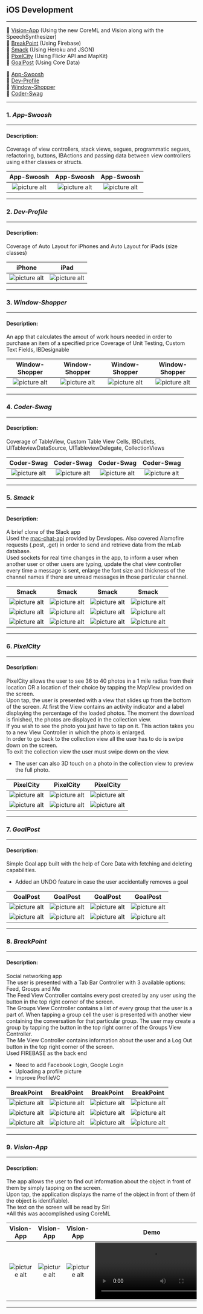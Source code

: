 ## iOS Development ##

- - - -

📌 [Vision-App](https://github.com/andrei-blaj/iOS#9-vision-app) (Using the new CoreML and Vision along with the SpeechSynthesizer) <br />
📌 [BreakPoint](https://github.com/andrei-blaj/iOS#8-breakpoint) (Using Firebase) <br />
📌 [Smack](https://github.com/andrei-blaj/iOS#5-smack) (Using Heroku and JSON) <br />
📌 [PixelCity](https://github.com/andrei-blaj/iOS#6-pixelcity) (Using Flickr API and MapKit) <br />
📌 [GoalPost](https://github.com/andrei-blaj/iOS#7-goalpost) (Using Core Data) <br />


📌 [App-Swoosh](https://github.com/andrei-blaj/iOS#1-app-swoosh) <br />
📌 [Dev-Profile](https://github.com/andrei-blaj/iOS#2-dev-profile) <br />
📌 [Window-Shopper](https://github.com/andrei-blaj/iOS#3-window-shopper) <br />
📌 [Coder-Swag](https://github.com/andrei-blaj/iOS#4-coder-swag) <br />

- - - -

### __1.__ _App-Swoosh_ ###

- - - -

#### Description: ####
Coverage of view controllers, stack views, segues, programmatic segues, refactoring, buttons, IBActions and passing data between view controllers using either classes or structs.  

App-Swoosh             	                           									                     		     | App-Swoosh                                                                                                                 | App-Swoosh
:-----------------------------------------------------------------------------------------------------------------------------------------------------------:|:-------------------------------------------------------------------------------------------------------------------------------------------------------------:|:-------------------------------------------------------------------------------------------------------------------------------------------------------------:
![picture alt](https://github.com/andrei-blaj/iOS/blob/master/app-swoosh/Screenshots/1.png?raw=true "First screen") | ![picture alt](https://github.com/andrei-blaj/iOS/blob/master/app-swoosh/Screenshots/2.png?raw=true "Second screen") | ![picture alt](https://github.com/andrei-blaj/iOS/blob/master/app-swoosh/Screenshots/3.png?raw=true "Third screen")

- - - -

### __2.__ _Dev-Profile_ ###

- - - -

#### Description: ####
Coverage of Auto Layout for iPhones and Auto Layout for iPads (size classes)

iPhone	                           									                     		   	             | iPad
:-----------------------------------------------------------------------------------------------------------------------------------------------------------:|:-------------------------------------------------------------------------------------------------------------------------------------------------------------:
![picture alt](https://github.com/andrei-blaj/iOS/blob/master/dev-profile/Screenshots/1.png?raw=true "First screen") | ![picture alt](https://github.com/andrei-blaj/iOS/blob/master/dev-profile/Screenshots/2.png?raw=true "Second screen")

- - - -

### __3.__ _Window-Shopper_ ###

- - - -

#### Description: ####
An app that calculates the amout of work hours needed in order to purchase an item of a specified price
Coverage of Unit Testing, Custom Text Fields, IBDesignable

Window-Shopper                                                                                                                  | Window-Shopper                                                                                                                  | Window-Shopper                                                                                                                  | Window-Shopper
:-----------------------------------------------------------------------------------------------------------------------------------------------------------:|:-------------------------------------------------------------------------------------------------------------------------------------------------------------:|:-----------------------------------------------------------------------------------------------------------------------------------------------------------:|:-------------------------------------------------------------------------------------------------------------------------------------------------------------:
![picture alt](https://github.com/andrei-blaj/iOS/blob/master/window-shopper/Screenshots/1.png?raw=true "First screen") | ![picture alt](https://github.com/andrei-blaj/iOS/blob/master/window-shopper/Screenshots/2.png?raw=true "Second screen") | ![picture alt](https://github.com/andrei-blaj/iOS/blob/master/window-shopper/Screenshots/3.png?raw=true "Third screen") | ![picture alt](https://github.com/andrei-blaj/iOS/blob/master/window-shopper/Screenshots/4.png?raw=true "Fourth screen")

- - - -

### __4.__ _Coder-Swag_ ###

- - - -

#### Description: ####
Coverage of TableView, Custom Table View Cells, IBOutlets, UITableviewDataSource, UITableviewDelegate, CollectionViews

Coder-Swag                                                                                                                  | Coder-Swag                                                                                                                  | Coder-Swag                                                                                                                  | Coder-Swag
:-----------------------------------------------------------------------------------------------------------------------------------------------------------:|:-------------------------------------------------------------------------------------------------------------------------------------------------------------:|:-----------------------------------------------------------------------------------------------------------------------------------------------------------:|:-------------------------------------------------------------------------------------------------------------------------------------------------------------:
![picture alt](https://github.com/andrei-blaj/iOS/blob/master/coder-swag/Screenshots/1.png?raw=true "First screen") | ![picture alt](https://github.com/andrei-blaj/iOS/blob/master/coder-swag/Screenshots/2.png?raw=true "Second screen") | ![picture alt](https://github.com/andrei-blaj/iOS/blob/master/coder-swag/Screenshots/3.png?raw=true "Third screen") | ![picture alt](https://github.com/andrei-blaj/iOS/blob/master/coder-swag/Screenshots/4.png?raw=true "Fourth screen")

- - - -

### __5.__ _Smack_ ###

- - - -

#### Description: ####
A brief clone of the Slack app <br />
Used the [mac-chat-api](https://github.com/devslopes/mac-chat-api) provided by Devslopes. Also covered Alamofire requests (.post, .get) in order to send and retrieve data from the mLab database. <br />
Used sockets for real time changes in the app, to inform a user when another user or other users are typing, update the chat view controller every time a message is sent, enlarge the font size and thickness of the channel names if there are unread messages in those particular channel. <br />

Smack                                                                                                                  | Smack                                                                                                                  | Smack                                                                                                                 | Smack
:-----------------------------------------------------------------------------------------------------------------------------------------------------------:|:-------------------------------------------------------------------------------------------------------------------------------------------------------------:|:-----------------------------------------------------------------------------------------------------------------------------------------------------------:|:-------------------------------------------------------------------------------------------------------------------------------------------------------------:
![picture alt](https://github.com/andrei-blaj/iOS/blob/master/Smack/Screenshots/1.png?raw=true "First screen") | ![picture alt](https://github.com/andrei-blaj/iOS/blob/master/Smack/Screenshots/2.png?raw=true "Second screen") | ![picture alt](https://github.com/andrei-blaj/iOS/blob/master/Smack/Screenshots/3.png?raw=true "First screen") | ![picture alt](https://github.com/andrei-blaj/iOS/blob/master/Smack/Screenshots/4.png?raw=true "Second screen")
![picture alt](https://github.com/andrei-blaj/iOS/blob/master/Smack/Screenshots/5.png?raw=true "First screen") | ![picture alt](https://github.com/andrei-blaj/iOS/blob/master/Smack/Screenshots/6.png?raw=true "Second screen") | ![picture alt](https://github.com/andrei-blaj/iOS/blob/master/Smack/Screenshots/7.png?raw=true "First screen") | ![picture alt](https://github.com/andrei-blaj/iOS/blob/master/Smack/Screenshots/8.png?raw=true "Second screen")
![picture alt](https://github.com/andrei-blaj/iOS/blob/master/Smack/Screenshots/9.png?raw=true "First screen") | ![picture alt](https://github.com/andrei-blaj/iOS/blob/master/Smack/Screenshots/10.png?raw=true "Second screen") | ![picture alt](https://github.com/andrei-blaj/iOS/blob/master/Smack/Screenshots/11.png?raw=true "First screen") | ![picture alt](https://github.com/andrei-blaj/iOS/blob/master/Smack/Screenshots/12.png?raw=true "Second screen")

- - - -

### __6.__ _PixelCity_ ###

- - - -

#### Description: ####
PixelCity allows the user to see 36 to 40 photos in a 1 mile radius from their location OR a location of their choice by tapping the MapView provided on the screen. <br />
Upon tap, the user is presented with a view that slides up from the bottom of the screen. At first the View contains an activity indicator and a label displaying the percentage of the loaded photos. The moment the download is finished, the photos are displayed in the collection view. <br />
If you wish to see the photo you just have to tap on it. This action takes you to a new View Controller in which the photo is enlarged. <br />
In order to go back to the collection view all the user has to do is swipe down on the screen. <br />
To exit the collection view the user must swipe down on the view. <br />
* The user can also 3D touch on a photo in the collection view to preview the full photo.

PixelCity                                                                                                                 | PixelCity                                                                                                                 | PixelCity
:-----------------------------------------------------------------------------------------------------------------------------------------------------------:|:-------------------------------------------------------------------------------------------------------------------------------------------------------------:|:-------------------------------------------------------------------------------------------------------------------------------------------------------------:
![picture alt](https://github.com/andrei-blaj/iOS/blob/master/PixelCity/Screenshots/1.PNG?raw=true "First screen") | ![picture alt](https://github.com/andrei-blaj/iOS/blob/master/PixelCity/Screenshots/2.PNG?raw=true "Second screen") | ![picture alt](https://github.com/andrei-blaj/iOS/blob/master/PixelCity/Screenshots/3.PNG?raw=true "First screen")
![picture alt](https://github.com/andrei-blaj/iOS/blob/master/PixelCity/Screenshots/4.PNG?raw=true "Second screen") | ![picture alt](https://github.com/andrei-blaj/iOS/blob/master/PixelCity/Screenshots/5.PNG?raw=true "First screen") | ![picture alt](https://github.com/andrei-blaj/iOS/blob/master/PixelCity/Screenshots/6.PNG?raw=true "Second screen")

- - - -

### __7.__ _GoalPost_ ###

- - - -

#### Description: ####
Simple Goal app built with the help of Core Data with fetching and deleting capabilities. <br />
* Added an UNDO feature in case the user accidentally removes a goal  

GoalPost                                                                                                                  | GoalPost                                                                                                                 | GoalPost                                                                                                                  | GoalPost
:-----------------------------------------------------------------------------------------------------------------------------------------------------------:|:-------------------------------------------------------------------------------------------------------------------------------------------------------------:|:-----------------------------------------------------------------------------------------------------------------------------------------------------------:|:-------------------------------------------------------------------------------------------------------------------------------------------------------------:
![picture alt](https://github.com/andrei-blaj/iOS/blob/master/GoalPost/Screenshots/1.PNG?raw=true "First screen") | ![picture alt](https://github.com/andrei-blaj/iOS/blob/master/GoalPost/Screenshots/2.PNG?raw=true "Second screen") | ![picture alt](https://github.com/andrei-blaj/iOS/blob/master/GoalPost/Screenshots/3.PNG?raw=true "First screen") | ![picture alt](https://github.com/andrei-blaj/iOS/blob/master/GoalPost/Screenshots/4.PNG?raw=true "Second screen")
![picture alt](https://github.com/andrei-blaj/iOS/blob/master/GoalPost/Screenshots/5.PNG?raw=true "First screen") | ![picture alt](https://github.com/andrei-blaj/iOS/blob/master/GoalPost/Screenshots/6.PNG?raw=true "Second screen") | ![picture alt](https://github.com/andrei-blaj/iOS/blob/master/GoalPost/Screenshots/7.PNG?raw=true "First screen") | ![picture alt](https://github.com/andrei-blaj/iOS/blob/master/GoalPost/Screenshots/8.PNG?raw=true "Second screen")

- - - -

### __8.__ _BreakPoint_ ###

- - - -

#### Description: ####
Social networking app <br />
The user is presented with a Tab Bar Controller with 3 available options: Feed, Groups and Me <br />
The Feed View Controller contains every post created by any user using the button in the top right corner of the screen. <br />
The Groups View Controller contains a list of every group that the user is a part of. When tapping a group cell the user is presented with another view containing the conversation for that particular group. The user may create a group by tapping the button in the top right corner of the Groups View Controller.<br />
The Me View Controller contains information about the user and a Log Out button in the top right corner of the screen. <br />
Used FIREBASE as the back end <br />
* Need to add Facebook Login, Google Login
* Uploading a profile picture
* Improve ProfileVC

BreakPoint                                                                                                                 | BreakPoint                                                                                                                  | BreakPoint                                                                                                                  | BreakPoint
:-----------------------------------------------------------------------------------------------------------------------------------------------------------:|:-------------------------------------------------------------------------------------------------------------------------------------------------------------:|:-----------------------------------------------------------------------------------------------------------------------------------------------------------:|:-------------------------------------------------------------------------------------------------------------------------------------------------------------:
![picture alt](https://github.com/andrei-blaj/iOS/blob/master/breakPoint/Screenshots/1.PNG?raw=true "First screen") | ![picture alt](https://github.com/andrei-blaj/iOS/blob/master/breakPoint/Screenshots/2.PNG?raw=true "Second screen") | ![picture alt](https://github.com/andrei-blaj/iOS/blob/master/breakPoint/Screenshots/3.PNG?raw=true "First screen") | ![picture alt](https://github.com/andrei-blaj/iOS/blob/master/breakPoint/Screenshots/4.PNG?raw=true "Second screen")
![picture alt](https://github.com/andrei-blaj/iOS/blob/master/breakPoint/Screenshots/5.PNG?raw=true "First screen") | ![picture alt](https://github.com/andrei-blaj/iOS/blob/master/breakPoint/Screenshots/6.PNG?raw=true "Second screen") | ![picture alt](https://github.com/andrei-blaj/iOS/blob/master/breakPoint/Screenshots/7.PNG?raw=true "First screen") | ![picture alt](https://github.com/andrei-blaj/iOS/blob/master/breakPoint/Screenshots/8.PNG?raw=true "Second screen")
![picture alt](https://github.com/andrei-blaj/iOS/blob/master/breakPoint/Screenshots/9.PNG?raw=true "First screen") | ![picture alt](https://github.com/andrei-blaj/iOS/blob/master/breakPoint/Screenshots/10.PNG?raw=true "Second screen") | ![picture alt](https://github.com/andrei-blaj/iOS/blob/master/breakPoint/Screenshots/11.PNG?raw=true "First screen") | ![picture alt](https://github.com/andrei-blaj/iOS/blob/master/breakPoint/Screenshots/12.PNG?raw=true "Second screen")

- - - -

### __9.__ _Vision-App_ ###

- - - -

#### Description: ####
The app allows the user to find out information about the object in front of them by simply tapping on the screen. <br />
Upon tap, the application displays the name of the object in front of them (if the object is identifiable). <br />
The text on the screen will be read by Siri <br />
*All this was accomplished using CoreML

Vision-App                                                                                                                 | Vision-App                                                                                                                | Vision-App                                                                                                                 | Demo
:-----------------------------------------------------------------------------------------------------------------------------------------------------------:|:-------------------------------------------------------------------------------------------------------------------------------------------------------------:|:-----------------------------------------------------------------------------------------------------------------------------------------------------------:|:-------------------------------------------------------------------------------------------------------------------------------------------------------------:
![picture alt](https://github.com/andrei-blaj/iOS/blob/master/Vision-App/Screenshots/1.PNG?raw=true "First screen") | ![picture alt](https://github.com/andrei-blaj/iOS/blob/master/Vision-App/Screenshots/2.PNG?raw=true "Second screen") | ![picture alt](https://github.com/andrei-blaj/iOS/blob/master/Vision-App/Screenshots/3.PNG?raw=true "First screen") | ![picture alt](https://github.com/andrei-blaj/iOS/blob/master/Vision-App/Demo/demo.MOV?raw=true "Second screen")

- - - -
